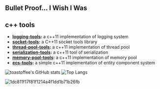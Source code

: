 ## Bullet Proof... I Wish I Was

## c++ tools
- **[logging-tools](https://github.com/toastoffee/logging-tools):** a c++11 implementation of logging system
- **[socket-tools](https://github.com/toastoffee/socket-tools):** a C++11 socket tools library
- **[thread-pool-tools](https://github.com/toastoffee/thread-pool-tools):** a c++11 implementation of thread pool
- **[serialization-tools](https://github.com/toastoffee/serialization-tools):** a c++11 tool of serialization
- **[memory-pool-tools](https://github.com/toastoffee/memory-pool-tools.git):** a c++11 implementation of memory pool
- **[ecs-tools](https://github.com/toastoffee/ecs-tools):** a simple c++11 implementation of entity component system

![toastoffee's GitHub stats](https://github-readme-stats.vercel.app/api?username=toastoffee&show_icons=true&hide=contribs)
![Top Langs](https://github-readme-stats.vercel.app/api/top-langs/?username=toastoffee&layout=compact)

![1dc811f17f81f1214a4f1dd1b71b26fb](https://github.com/user-attachments/assets/6b71f8fb-36dc-4c41-a535-c71a6061e8e9)

<!--
**toastoffee/toastoffee** is a ✨ _special_ ✨ repository because its `README.md` (this file) appears on your GitHub profile.

Here are some ideas to get you started:

- 🔭 I’m currently working on ...
- 🌱 I’m currently learning ...
- 👯 I’m looking to collaborate on ...
- 🤔 I’m looking for help with ...
- 💬 Ask me about ...
- 📫 How to reach me: ...
- 😄 Pronouns: ...
- ⚡ Fun fact: ...
-->

